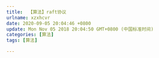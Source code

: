 ```yaml
---
title:  【算法】raft协议
urlname: xzxhcvr
date: 2020-09-05 20:04:46 +0800
update: Mon Nov 05 2018 20:04:50 GMT+0800 (中国标准时间)
categories: [算法]
tags: [算法]

---
```






<!--more-->  